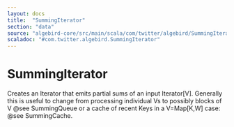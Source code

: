 ```yaml
---
layout: docs
title:  "SummingIterator"
section: "data"
source: "algebird-core/src/main/scala/com/twitter/algebird/SummingIterator.scala"
scaladoc: "#com.twitter.algebird.SummingIterator"
---
```


# SummingIterator

Creates an Iterator that emits partial sums of an input Iterator[V]. Generally this is useful to change from processing individual Vs to possibly blocks of V @see SummingQueue or a cache of recent Keys in a V=Map[K,W] case: @see SummingCache.

